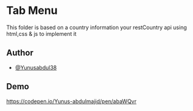 
# Tab Menu

This folder is based on a country information your restCountry api using html,css & js to implement it 

## Author

- [@Yunusabdul38](https://github.com/Yunusabdul38)


## Demo

https://codepen.io/Yunus-abdulmajid/pen/abaWQvr


